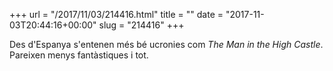 +++
url = "/2017/11/03/214416.html"
title = ""
date = "2017-11-03T20:44:16+00:00"
slug = "214416"
+++

Des d'Espanya s'entenen més bé ucronies com *The Man in the High Castle*. Pareixen menys fantàstiques i tot.
